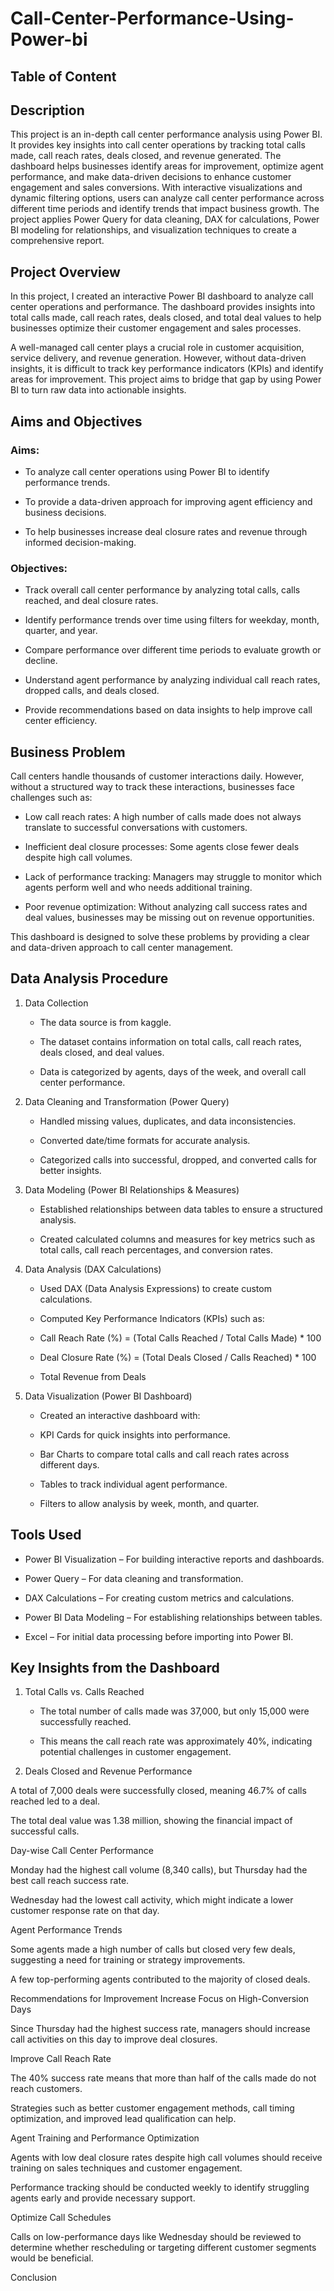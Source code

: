 # Call-Center-Performance-Using-Power-bi

## Table of Content
## Description
This project is an in-depth call center performance analysis using Power BI. It provides key insights into call center operations by tracking total calls made, call reach rates, deals closed, and revenue generated. The dashboard helps businesses identify areas for improvement, optimize agent performance, and make data-driven decisions to enhance customer engagement and sales conversions.
With interactive visualizations and dynamic filtering options, users can analyze call center performance across different time periods and identify trends that impact business growth. The project applies Power Query for data cleaning, DAX for calculations, Power BI modeling for relationships, and visualization techniques to create a comprehensive report.
## Project Overview
In this project, I created an interactive Power BI dashboard to analyze call center operations and performance. The dashboard provides insights into total calls made, call reach rates, deals closed, and total deal values to help businesses optimize their customer engagement and sales processes.

A well-managed call center plays a crucial role in customer acquisition, service delivery, and revenue generation. However, without data-driven insights, it is difficult to track key performance indicators (KPIs) and identify areas for improvement. This project aims to bridge that gap by using Power BI to turn raw data into actionable insights.
## Aims and Objectives
### Aims:

- To analyze call center operations using Power BI to identify performance trends.

- To provide a data-driven approach for improving agent efficiency and business decisions.

- To help businesses increase deal closure rates and revenue through informed decision-making.

### Objectives:

- Track overall call center performance by analyzing total calls, calls reached, and deal closure rates.

- Identify performance trends over time using filters for weekday, month, quarter, and year.

- Compare performance over different time periods to evaluate growth or decline.

- Understand agent performance by analyzing individual call reach rates, dropped calls, and deals closed.

- Provide recommendations based on data insights to help improve call center efficiency.

## Business Problem
Call centers handle thousands of customer interactions daily. However, without a structured way to track these interactions, businesses face challenges such as:

- Low call reach rates: A high number of calls made does not always translate to successful conversations with customers.

- Inefficient deal closure processes: Some agents close fewer deals despite high call volumes.

- Lack of performance tracking: Managers may struggle to monitor which agents perform well and who needs additional training.

- Poor revenue optimization: Without analyzing call success rates and deal values, businesses may be missing out on revenue opportunities.

This dashboard is designed to solve these problems by providing a clear and data-driven approach to call center management.

## Data Analysis Procedure
1. Data Collection     
   - The data source is from kaggle.
     
   - The dataset contains information on total calls, call reach rates, deals closed, and deal values.

   - Data is categorized by agents, days of the week, and overall call center performance.

1. Data Cleaning and Transformation (Power Query)

   - Handled missing values, duplicates, and data inconsistencies.

   - Converted date/time formats for accurate analysis.

   - Categorized calls into successful, dropped, and converted calls for better insights.

2. Data Modeling (Power BI Relationships & Measures)

   - Established relationships between data tables to ensure a structured analysis.

   - Created calculated columns and measures for key metrics such as total calls, call reach percentages, and conversion rates.

3. Data Analysis (DAX Calculations)

   - Used DAX (Data Analysis Expressions) to create custom calculations.

   - Computed Key Performance Indicators (KPIs) such as:

   - Call Reach Rate (%) = (Total Calls Reached / Total Calls Made) * 100

   - Deal Closure Rate (%) = (Total Deals Closed / Calls Reached) * 100

   - Total Revenue from Deals

4. Data Visualization (Power BI Dashboard)

   - Created an interactive dashboard with:

   - KPI Cards for quick insights into performance.

   - Bar Charts to compare total calls and call reach rates across different days.

   - Tables to track individual agent performance.

   - Filters to allow analysis by week, month, and quarter.
  
## Tools Used
- Power BI Visualization – For building interactive reports and dashboards.

- Power Query – For data cleaning and transformation.

- DAX Calculations – For creating custom metrics and calculations.

- Power BI Data Modeling – For establishing relationships between tables.

- Excel  – For initial data processing before importing into Power BI.

## Key Insights from the Dashboard
1. Total Calls vs. Calls Reached

   - The total number of calls made was 37,000, but only 15,000 were successfully reached.

   - This means the call reach rate was approximately 40%, indicating potential challenges in customer engagement.

2. Deals Closed and Revenue Performance

A total of 7,000 deals were successfully closed, meaning 46.7% of calls reached led to a deal.

The total deal value was 1.38 million, showing the financial impact of successful calls.

Day-wise Call Center Performance

Monday had the highest call volume (8,340 calls), but Thursday had the best call reach success rate.

Wednesday had the lowest call activity, which might indicate a lower customer response rate on that day.

Agent Performance Trends

Some agents made a high number of calls but closed very few deals, suggesting a need for training or strategy improvements.

A few top-performing agents contributed to the majority of closed deals.

Recommendations for Improvement
Increase Focus on High-Conversion Days

Since Thursday had the highest success rate, managers should increase call activities on this day to improve deal closures.

Improve Call Reach Rate

The 40% success rate means that more than half of the calls made do not reach customers.

Strategies such as better customer engagement methods, call timing optimization, and improved lead qualification can help.

Agent Training and Performance Optimization

Agents with low deal closure rates despite high call volumes should receive training on sales techniques and customer engagement.

Performance tracking should be conducted weekly to identify struggling agents early and provide necessary support.

Optimize Call Schedules

Calls on low-performance days like Wednesday should be reviewed to determine whether rescheduling or targeting different customer segments would be beneficial.

Conclusion





